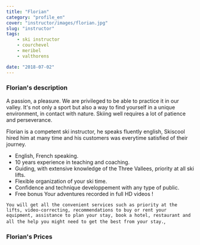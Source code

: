 ```yaml
---
title: "Florian"
category: "profile_en"
cover: "instructor/images/florian.jpg"
slug: "instructor"
tags:
    - ski instructor
    - courchevel
    - meribel
    - valthorens

date: "2018-07-02"
---
```


### Florian's description
A passion, a pleasure. We are privileged to be able to practice it in our valley.
It's not only a sport but also a way to find yourself in a unique environment, in contact with nature.
Skiing well requires a lot of patience and perseverance.

Florian is a competent ski instructor, he speaks fluently english, Skiscool hired him at many time and his customers was everytime satisfied of their journey. 

* English, French speaking.
* 10 years experience in teaching and coaching. 
* Guiding, with extensive knowledge of the Three Vallees, priority at all ski lifts.
* Flexible organization of your ski time.
* Confidence and technique developpement with any type of public.
* Free bonus Your adventures recorded in full HD videos !

`You will get all the convenient services such as priority at the lifts, video-correcting, recommendations to buy or rent your equipment, assistance to plan your stay, book a hotel, restaurant and all the help you might need to get the best from your stay.`,

### Florian's Prices



